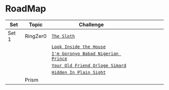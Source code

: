 # RoadMap

| Set   | Topic    | Challenge                                                                                                                                     |   |   |   |   |   |   |
|-------|----------|-----------------------------------------------------------------------------------------------------------------------------------------------|---|---|---|---|---|---|
| Set 1 | RingZer0 | [`The Sloth`](https://github.com/a3X3k/RoadMap/tree/main/Set%201/RingZer0/The%20Sloth)                                                       |   |   |   |   |   |   |
|       |          | [`Look Inside the House`](https://github.com/a3X3k/RoadMap/tree/main/Set%201/RingZer0/Look%20Inside%20the%20House)                           |   |   |   |   |   |   |
|       |          | [`I'm Goronyo Babad Nigerian Prince`](https://github.com/a3X3k/RoadMap/tree/main/Set%201/RingZer0/I'm%20Goronyo%20Babad%20Nigerian%20prince) |   |   |   |   |   |   |
|       |          | [`Your Old Friend Orloge Simard`](https://github.com/a3X3k/RoadMap/tree/main/Set%201/RingZer0/Your%20Old%20Friend%20Orloge%20Simard)         |   |   |   |   |   |   |
|       |          | [`Hidden In Plain Sight`](https://github.com/a3X3k/RoadMap/tree/main/Set%201/RingZer0/Hidden%20In%20Plain%20Sight)                           |   |   |   |   |   |   |
|       | Prism    |                                                                                                                                               |   |   |   |  
